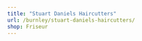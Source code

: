 ```yaml
---
title: "Stuart Daniels Haircutters"
url: /burnley/stuart-daniels-haircutters/
shop: Friseur
---
```

